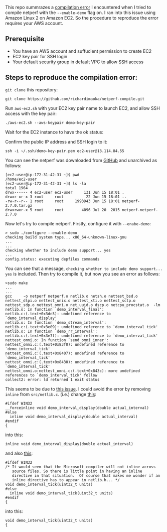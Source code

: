 This repo summrazes a [compilation error](https://github.com/HewlettPackard/netperf/issues/35) I encountered when I tried to compile netperf with the `--enable-demo` flag on. I ran into this issue using Amazon Linux 2 on Amazon EC2. So the procedure to reproduce the error requires your AWS account.

## Prerequisite

- You have an AWS account and suffucient permission to create EC2
- EC2 key pair for SSH login 
- Your default security group in default VPC to allow SSH access

## Steps to reproduce the compilation error:

`git clone` this repository:

```
git clone https://github.com/richardimaoka/netperf-compile.git
```

Run `aws-ec2.sh` with your EC2 key pair name to launch EC2, and allow SSH access with the key pair:

```
./aws-ec2.sh --aws-keypair demo-key-pair
```

Wait for the EC2 instance to have the ok status:

Confirm the public IP address and SSH login to it:

```
ssh -i ~/.ssh/demo-key-pair.pem ec2-user@13.114.84.55
```

You can see the netperf was downloaded from [GitHub](https://github.com/HewlettPackard/netperf/releases) and unarchived as follows:

```
[ec2-user@ip-172-31-42-31 ~]$ pwd
/home/ec2-user
[ec2-user@ip-172-31-42-31 ~]$ ls -la
total 1964
drwx------ 4 ec2-user ec2-user     131 Jun 15 18:01 .
drwxr-xr-x 3 root     root          22 Jun 15 18:01 ..
-rw-r--r-- 1 root     root     1993943 Jun 15 18:01 netperf-2.7.0.tar.gz
drwxrwxr-x 5 root     root        4096 Jul 20  2015 netperf-netperf-2.7.0
```

Now let's try to compile netperf. Firstly, configure it with `--enabe-demo`:

```
> sudo ./configure --enable-demo
checking build system type... x86_64-unknown-linux-gnu
...
...
checking whether to include demo support... yes
...
config.status: executing depfiles commands
```

You can see that a message, `checking whether to include demo support... yes` is included.
Then try to compile it, but now you see an error as follows:

```
>sudo make
...
...
gcc     -o netperf netperf.o netlib.o netsh.o nettest_bsd.o nettest_dlpi.o nettest_unix.o nettest_xti.o nettest_sctp.o nettest_sdp.o nettest_omni.o net_uuid.o dscp.o netcpu_procstat.o  -lm
netlib.o: In function `demo_interval_final':
netlib.c:(.text+0x3de3): undefined reference to `demo_interval_display'
netlib.o: In function `demo_stream_interval':
netlib.c:(.text+0x3e09): undefined reference to `demo_interval_tick'
netlib.o: In function `demo_rr_interval':
netlib.c:(.text+0x3e7f): undefined reference to `demo_interval_tick'
nettest_omni.o: In function `send_omni_inner':
nettest_omni.c:(.text+0x83f0): undefined reference to `demo_interval_tick'
nettest_omni.c:(.text+0x8407): undefined reference to `demo_interval_tick'
nettest_omni.c:(.text+0x8430): undefined reference to `demo_interval_tick'
nettest_omni.o:nettest_omni.c:(.text+0x843c): more undefined references to `demo_interval_tick' follow
collect2: error: ld returned 1 exit status
```

This seems to be due to [this issue](https://stackoverflow.com/questions/16245521/c99-inline-function-in-c-file/16245669#16245669).
I could avoid the error by removing `inline` from `src/netlib.c`.
(i.e.) change [this](https://github.com/HewlettPackard/netperf/blob/netperf-2.7.0/src/netlib.c#L4000L4004):

```
#ifdef WIN32
__forceinline void demo_interval_display(double actual_interval)
#else
  inline void demo_interval_display(double actual_interval)
#endif
{
```

into this:

```
inline void demo_interval_display(double actual_interval)
```

and also [this](https://github.com/HewlettPackard/netperf/blob/netperf-2.7.0/src/netlib.c#L4063L4071):

```
#ifdef WIN32
/* It would seem that the Microsoft compiler will not inline across
   source files. So there is little point in having an inline
   directive in that situation.  Of course that makes me wonder if an
   inline directive has to appear in netlib.h... */
void demo_interval_tick(uint32_t units)
#else
  inline void demo_interval_tick(uint32_t units)
#endif
{
```

into this:

```
void demo_interval_tick(uint32_t units)
{
```

